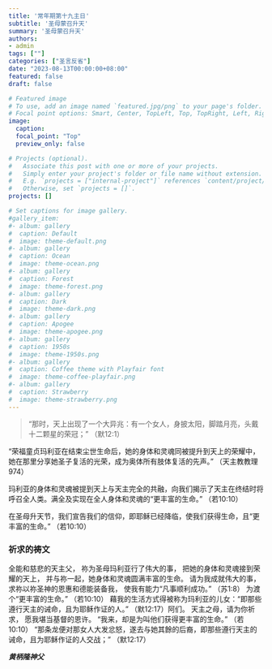 ```yaml
---
title: '常年期第十九主日'
subtitle: '圣母蒙召升天'
summary: '圣母蒙召升天'
authors:
- admin
tags: [""]
categories: ["圣言反省"]
date: "2023-08-13T00:00:00+08:00"
featured: false
draft: false

# Featured image
# To use, add an image named `featured.jpg/png` to your page's folder.
# Focal point options: Smart, Center, TopLeft, Top, TopRight, Left, Right, BottomLeft, Bottom, BottomRight
image:
  caption:
  focal_point: "Top"
  preview_only: false

# Projects (optional).
#   Associate this post with one or more of your projects.
#   Simply enter your project's folder or file name without extension.
#   E.g. `projects = ["internal-project"]` references `content/project/deep-learning/index.md`.
#   Otherwise, set `projects = []`.
projects: []

# Set captions for image gallery.
#gallery_item:
#- album: gallery
#  caption: Default
#  image: theme-default.png
#- album: gallery
#  caption: Ocean
#  image: theme-ocean.png
#- album: gallery
#  caption: Forest
#  image: theme-forest.png
#- album: gallery
#  caption: Dark
#  image: theme-dark.png
#- album: gallery
#  caption: Apogee
#  image: theme-apogee.png
#- album: gallery
#  caption: 1950s
#  image: theme-1950s.png
#- album: gallery
#  caption: Coffee theme with Playfair font
#  image: theme-coffee-playfair.png
#- album: gallery
#  caption: Strawberry
#  image: theme-strawberry.png
---
```

> “那时，天上出现了一个大异兆：有一个女人，身披太阳，脚踏月亮，头戴十二颗星的荣冠；” （默12:1）

“荣福童贞玛利亚在结束尘世生命后，她的身体和灵魂同被提升到天上的荣耀中，她在那里分享她圣子复活的光荣，成为奥体所有肢体复活的先声。” （天主教教理974）

玛利亚的身体和灵魂被提到天上与天主完全的共融，向我们揭示了天主在终结时将呼召全人类。满全及实现在全人身体和灵魂的“更丰富的生命。” （若10:10）

在圣母升天节，我们宣告我们的信仰，即耶稣已经降临，使我们获得生命，且“更丰富的生命。” （若10:10）

### 祈求的祷文
全能和慈悲的天主父，
祢为圣母玛利亚行了伟大的事，
把她的身体和灵魂接到荣耀的天上，
并与祢一起，她身体和灵魂圆满丰富的生命。
请为我成就伟大的事，
求祢以祢圣神的恩惠和德能装备我，
使我有能力“凡事顺利成功。” （苏1:8）
为渡个“更丰富的生命。” （若10:10）
藉我的生活方式得被称为玛利亚的儿女：“即那些遵行天主的诫命，且为耶稣作证的人。” （默12:17）阿们。
天主之母，请为你祈求，
愿我堪当基督的恩许。
“我来，却是为叫他们获得更丰富的生命。” （若10:10）
“那条龙便对那女人大发忿怒，遂去与她其餘的后裔，即那些遵行天主的诫命，且为耶稣作证的人交战；” （默12:17）


___黄柄隆神父___
